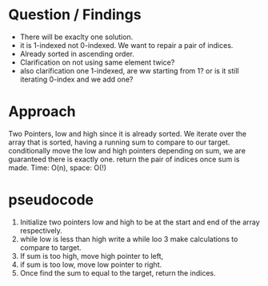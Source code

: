 # Question / Findings
- There will be exaclty one solution.
- it is 1-indexed not 0-indexed. We want to repair a pair of indices.
- Already sorted in ascending order.
- Clarification on not using same element twice?
- also clarification one 1-indexed, are ww starting from 1? or is it still iterating 0-index and we add one?
​
# Approach
Two Pointers, low and high since it is already sorted.
We iterate over the array that is sorted, having a running sum to compare to our target.
conditionally move the low and high pointers depending on sum, we are guaranteed there is exactly one.
return the pair of indices once sum is made.
Time: O(n), space: O(!)
# pseudocode
1. Initialize two pointers low and high to be at the start and end of the array respectively.
2. while low is less than high write a while loo
3  make calculations to compare to target.
4. If sum is too high, move high pointer to left,
5. if sum is too low, move low pointer to right.
6. Once find the sum to equal to the target, return the indices.
​